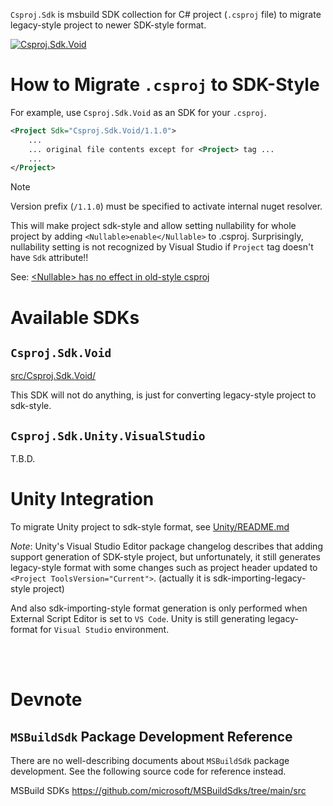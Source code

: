 `Csproj.Sdk` is msbuild SDK collection for C# project (`.csproj` file) to migrate legacy-style project to newer SDK-style format.

[![Csproj.Sdk.Void](https://img.shields.io/nuget/v/csproj.sdk.void?label=Csproj.Sdk.Void)](https://www.nuget.org/packages/Csproj.Sdk.Void/)



# How to Migrate `.csproj` to SDK-Style

For example, use `Csproj.Sdk.Void` as an SDK for your `.csproj`.

```xml
<Project Sdk="Csproj.Sdk.Void/1.1.0">
    ...
    ... original file contents except for <Project> tag ...
    ...
</Project>
```

> [!NOTE]
> Version prefix (`/1.1.0`) must be specified to activate internal nuget resolver.

This will make project sdk-style and allow setting nullability for whole project by adding `<Nullable>enable</Nullable>` to .csproj.
Surprisingly, nullability setting is not recognized by Visual Studio if `Project` tag doesn't have `Sdk` attribute!!

See: [\<Nullable> has no effect in old-style csproj](https://github.com/dotnet/project-system/issues/5551)



# Available SDKs

## `Csproj.Sdk.Void`

[src/Csproj.Sdk.Void/](src/Csproj.Sdk.Void/)

This SDK will not do anything, is just for converting legacy-style project to sdk-style.


## `Csproj.Sdk.Unity.VisualStudio`

T.B.D.



# Unity Integration

To migrate Unity project to sdk-style format, see [Unity/README.md](Unity/README.md)

*Note*: Unity's Visual Studio Editor package changelog describes that adding support generation of SDK-style project, but unfortunately, it still generates legacy-style format with some changes such as project header updated to `<Project ToolsVersion="Current">`. (actually it is sdk-importing-legacy-style project)

And also sdk-importing-style format generation is only performed when External Script Editor is set to `VS Code`.
Unity is still generating legacy-format for `Visual Studio` environment.



&nbsp;  
&nbsp;  

# Devnote

## `MSBuildSdk` Package Development Reference

There are no well-describing documents about `MSBuildSdk` package development. See the following source code for reference instead.

MSBuild SDKs
https://github.com/microsoft/MSBuildSdks/tree/main/src
